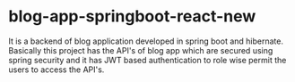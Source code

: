 # blog-app-springboot-react-new
It is a backend of blog application developed in spring boot and hibernate. Basically this project has the API's of blog app which are secured using spring security and it has JWT based authentication to role wise permit the users to access the API's.

